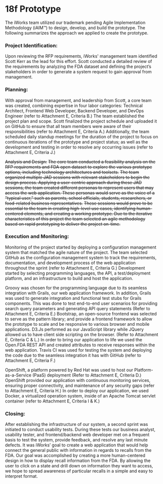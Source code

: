 # 18f Prototype
The iWorks team utilized our trademark pending Agile Implementation Methodology (iAIM™) to design, develop, and build the prototype.  The following summarizes the approach we applied to create the prototype.

### Project Identification:
Upon reviewing the RFP requirements, iWorks' management team identified Scott Kerr as the lead for this effort. Scott conducted a detailed review of the requirements by analyzing the FDA dataset and defining the project’s stakeholders in order to generate a system request to gain approval from management.

### Planning: 
With approval from management, and leadership from Scott, a core team was created, combining expertise in four labor categories: Technical Architect, Frontend Web Developer, Backend Developer, and DevOps Engineer (refer to Attachment E, Criteria B.) The team established the project plan and scope. Scott finalized the project schedule and uploaded it on GitHub to ensure that all team members were aware of their responsibilities (refer to Attachment E, Criteria A.) Additionally, the team scheduled daily standup meetings for the duration of the project to focus on continuous iterations of the prototype and project status; as well as the development and testing in order to resolve any occurring issues (refer to Attachment E, Criteria J.)

~~Analysis and Design:~~ 
~~The core team conducted a feasibility analysis on the RFP requirements and FDA open dataset to explore the various prototype options, including technology architectures and toolsets.~~ 
~~The team organized multiple JAD sessions with relevant stakeholders to begin the design process. Applying a user-centric approach during these JAD sessions, the team created different personas to represent users that may access the web application. These personas would serve as the voice of a "typical user,” such as parents, school officials, students, researchers, or food-related business representatives.~~ 
~~These sessions would prove to be essential to the team in creating high-level use cases, identifying human-centered elements, and creating a working prototype. Due to the iterative characteristics of this project the team selected an agile methodology based on rapid prototyping to deliver the project on-time.~~

### Execution and Monitoring: 
Monitoring of the project started by deploying a configuration management system that matched the agile nature of the project. The team selected GitHub as the configuration management system to track the requirements, documentation, and development process of the web application throughout the sprint (refer to Attachment E, Criteria G.) Development started by selecting programming languages, the API, a test/deployment platform, and an infrastructure to build and host the application.

Groovy was chosen for the programming language due to its seamless integration with Grails, our web application framework.  In addition, Grails was used to generate integration and functional test stubs for Grails components.  This was done to test end-to-end user scenarios for providing search query parameters and generating API query statements (Refer to Attachment E, Criteria E.) Bootstrap, an open-source frontend was selected to serve as the pattern library; and provide a frontend framework to allow the prototype to scale and be responsive to various browser and mobile applications. D3.Js performed as our JavaScript library while JQuery allowed us to have client side scripting on the browser.  (Refer to Attachment E, Criteria C & L.)
In order to bring our application to life we used the Open.FDA REST API and created attributes to receive responses within the web application. Travis CI was used for testing the system and deploying the code due to the seamless integration it has with GitHub (refer to Attachment E, Criteria F.)  

OpenShift, a platform powered by Red Hat was used to host our Platform-as-a-Service (PaaS) deployment (Refer to Attachment E, Criteria D.) OpenShift provided our application with continuous monitoring services, ensuring proper connectivity, and maintenance of any security gaps (refer to Attachment E, Criteria H.)  In order to deploy our application, we used Docker, a virtualized operation system, inside of an Apache Tomcat servlet container (refer to Attachment E, Criteria I & K.)  

### Closing:
After establishing the infrastructure of our system, a second sprint was initiated to conduct usability tests. During these tests our business analyst, usability tester, and frontend/backend web developer met on a frequent basis to test the system, provide feedback, and resolve any last minute defects.
It was iWorks’ goal to create a web application that would help connect the general public with information in regards to recalls from the FDA. Our goal was accomplished by creating a more human-centered design in how to display recall information from the FDA. By allowing the user to click on a state and drill down on information they want to access, we hope to spread awareness of particular recalls in a simple and easy to interpret format.

